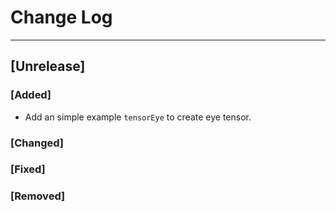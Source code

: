 # Change Log

------------
## [Unrelease]
### [Added]
- Add an simple example `tensorEye` to create eye tensor.

### [Changed]

### [Fixed]

### [Removed]

